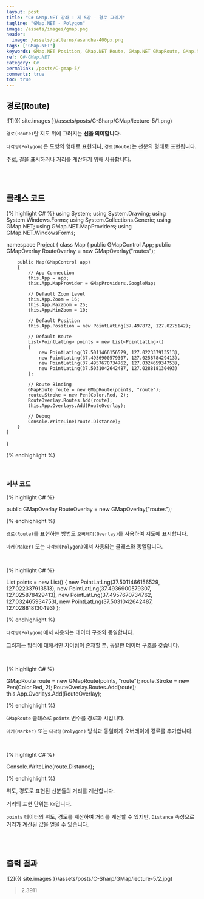 ```yaml
---
layout: post
title: "C# GMap.NET 강좌 : 제 5강 - 경로 그리기"
tagline: "GMap.NET - Polygon"
image: /assets/images/gmap.png
header:
  image: /assets/patterns/asanoha-400px.png
tags: ['GMap.NET']
keywords: GMap.NET Position, GMap.NET Route, GMap.NET GMapRoute, GMap.NET Draw Route, GMap.NET Route Distance
ref: C#-GMap.NET
category: C#
permalink: /posts/C-gmap-5/
comments: true
toc: true
---
```


## 경로(Route)

![1]({{ site.images }}/assets/posts/C-Sharp/GMap/lecture-5/1.png)

`경로(Route)`란 지도 위에 그려지는 **선을 의미합니다.**

`다각형(Polygon)`은 도형의 형태로 표현되나, `경로(Route)`는 선분의 형태로 표현됩니다.

주로, 길을 표시하거나 거리를 계산하기 위해 사용합니다.

<br>
<br>

## 클래스 코드

{% highlight C# %}
using System;
using System.Drawing;
using System.Windows.Forms;
using System.Collections.Generic;
using GMap.NET;
using GMap.NET.MapProviders;
using GMap.NET.WindowsForms;

namespace Project
{
    class Map
    {
        public GMapControl App;
        public GMapOverlay RouteOverlay = new GMapOverlay("routes");

        public Map(GMapControl app)
        {
            // App Connection
            this.App = app;
            this.App.MapProvider = GMapProviders.GoogleMap;

            // Default Zoom Level
            this.App.Zoom = 16;
            this.App.MaxZoom = 25;
            this.App.MinZoom = 10;

            // Default Position
            this.App.Position = new PointLatLng(37.497872, 127.0275142);

            // Default Route
            List<PointLatLng> points = new List<PointLatLng>()
            {
                new PointLatLng(37.5011466156529, 127.022337913513),
                new PointLatLng(37.4936900579307, 127.025878429413),
                new PointLatLng(37.4957670734762, 127.032465934753),
                new PointLatLng(37.5031042642487, 127.028818130493)
            };

            // Route Binding
            GMapRoute route = new GMapRoute(points, "route");
            route.Stroke = new Pen(Color.Red, 2);
            RouteOverlay.Routes.Add(route);
            this.App.Overlays.Add(RouteOverlay);

            // Debug
            Console.WriteLine(route.Distance);
        }
    }
}

{% endhighlight %}

<br>

### 세부 코드

{% highlight C# %}

public GMapOverlay RouteOverlay = new GMapOverlay("routes");

{% endhighlight %}

`경로(Route)`를 표현하는 방법도 `오버레이(Overlay)`를 사용하여 지도에 표시합니다.

`마커(Maker)` 또는 `다각형(Polygon)`에서 사용되는 클래스와 동일합니다.

<br>

{% highlight C# %}

List<PointLatLng> points = new List<PointLatLng>()
{
    new PointLatLng(37.5011466156529, 127.022337913513),
    new PointLatLng(37.4936900579307, 127.025878429413),
    new PointLatLng(37.4957670734762, 127.032465934753),
    new PointLatLng(37.5031042642487, 127.028818130493)
};

{% endhighlight %}

`다각형(Polygon)`에서 사용되는 데이터 구조와 동일합니다.

그려지는 방식에 대해서만 차이점이 존재할 뿐, 동일한 데이터 구조를 갖습니다.

<br>

{% highlight C# %}

GMapRoute route = new GMapRoute(points, "route");
route.Stroke = new Pen(Color.Red, 2);
RouteOverlay.Routes.Add(route);
this.App.Overlays.Add(RouteOverlay);

{% endhighlight %}

`GMapRoute` 클래스로 `points` 변수를 경로화 시킵니다.

`마커(Marker)` 또는 `다각형(Polygon)` 방식과 동일하게 오버레이에 경로를 추가합니다.

<br>

{% highlight C# %}

Console.WriteLine(route.Distance);

{% endhighlight %}

위도, 경도로 표현된 선분들의 거리를 계산합니다.

거리의 표현 단위는 `Km`입니다.

`points` 데이터의 위도, 경도를 계산하여 거리를 계산할 수 있지만, `Distance` 속성으로 거리가 계산된 값을 얻을 수 있습니다.

<br>
<br>

## 출력 결과

![2]({{ site.images }}/assets/posts/C-Sharp/GMap/lecture-5/2.jpg)

> 2.3911

